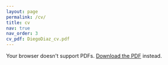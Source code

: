 ```yaml
---
layout: page 
permalink: /cv/
title: cv
nav: true
nav_order: 3
cv_pdf: DiegoDiaz_cv.pdf
---
```


<object data="/_pdfs/DiegoDiaz_cv.pdf" type="application/pdf" width="100%" height="100%">
  <p>Your browser doesn't support PDFs. <a href="/_pdfs/DiegoDiaz_cv.pdf">Download the PDF</a> instead.</p>
</object>